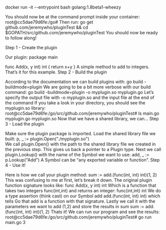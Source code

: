 
docker run -it --entrypoint bash golang:1.8beta1-wheezy

You should now be at the command prompt inside your container:
root@cc5dae79d6fe:/go#
Then run:
go get github.com/jeremywho/pluginTest && cd $GOPATH/src/github.com/jeremywho/pluginTest
You should now be ready to follow along!

Step 1 - Create the plugin

Our plugin:
package main

func Add(x, y int) int {
    return x+y
}
A simple method to add to integers. That’s it for this example.
Step 2 - Build the plugin

According to the documentation we can build plugins with:
go build -buildmode=plugin
We are going to be a bit more verbose with our build command:
go build -buildmode=plugin -o myplugin.so myplugin.go
Let’s specify the output file with -o myplugin.so and the input file at the end of the command
If you take a look in your directory, you should see the myplugin.so library:
root@cc5dae79d6fe:/go/src/github.com/jeremywho/pluginTest# ls
main.go  myplugin.go  myplugin.so
Now that we have a shared library, we can…
Step 3 - Load the plugin

Make sure the plugin package is imported.
Load the shared library file we built:
p, _ := plugin.Open("./myplugin.so")  
We call plugin.Open() with the path to the shared library file we created in the previous step. This gives us back a pointer to a Plugin type.
Next we call plugin.Lookup() with the name of the Symbol we want to use:
add, _ := p.Lookup("Add")
A Symbol can be “any exported variable or function”.
Step 4 - Use it!

Here is how we call your plugin method:
sum := add.(func(int, int) int)(1, 2)
This was confusing to me at first, let’s break it down.
The original plugin function signature looks like:
func Add(x, y int) int
Which is a function that takes two integers func(int,int) and returns an integer:
func(int,int) int
We do a type assertion (think cast) on our Symbol add
add.(func(int, int) int)
which tells Go that add is a function with that signature.
Lastly we call it with the parameters we want to add (1,2) and store the results in sum
sum := add.(func(int, int) int)(1, 2)
Thats it! We can run our program and see the results:
root@cc5dae79d6fe:/go/src/github.com/jeremywho/pluginTest# go run main.go
3    
